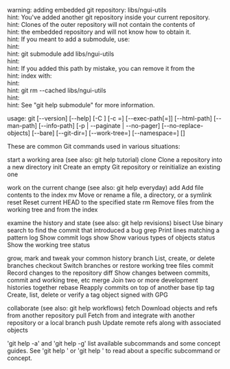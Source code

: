 warning: adding embedded git repository: libs/ngui-utils                                                                              
hint: You've added another git repository inside your current repository.                                                            
hint: Clones of the outer repository will not contain the contents of                                                                
hint: the embedded repository and will not know how to obtain it.                                                                    
hint: If you meant to add a submodule, use:                                                                                          
hint:                                                                                                                                
hint:   git submodule add <url> libs/ngui-utils                                                                                       
hint:                                                                                                                                
hint: If you added this path by mistake, you can remove it from the                                                                  
hint: index with:                                                                                                                    
hint:                                                                                                                                
hint:   git rm --cached libs/ngui-utils                                                                                               
hint:                                                                                                                                
hint: See "git help submodule" for more information. 


usage: git [--version] [--help] [-C <path>] [-c <name>=<value>]
           [--exec-path[=<path>]] [--html-path] [--man-path] [--info-path]
           [-p | --paginate | --no-pager] [--no-replace-objects] [--bare]
           [--git-dir=<path>] [--work-tree=<path>] [--namespace=<name>]
           <command> [<args>]

These are common Git commands used in various situations:

start a working area (see also: git help tutorial)
   clone      Clone a repository into a new directory
   init       Create an empty Git repository or reinitialize an existing one

work on the current change (see also: git help everyday)
   add        Add file contents to the index
   mv         Move or rename a file, a directory, or a symlink
   reset      Reset current HEAD to the specified state
   rm         Remove files from the working tree and from the index

examine the history and state (see also: git help revisions)
   bisect     Use binary search to find the commit that introduced a bug
   grep       Print lines matching a pattern
   log        Show commit logs
   show       Show various types of objects
   status     Show the working tree status

grow, mark and tweak your common history
   branch     List, create, or delete branches
   checkout   Switch branches or restore working tree files
   commit     Record changes to the repository
   diff       Show changes between commits, commit and working tree, etc
   merge      Join two or more development histories together
   rebase     Reapply commits on top of another base tip
   tag        Create, list, delete or verify a tag object signed with GPG

collaborate (see also: git help workflows)
   fetch      Download objects and refs from another repository
   pull       Fetch from and integrate with another repository or a local branch
   push       Update remote refs along with associated objects

'git help -a' and 'git help -g' list available subcommands and some
concept guides. See 'git help <command>' or 'git help <concept>'
to read about a specific subcommand or concept.